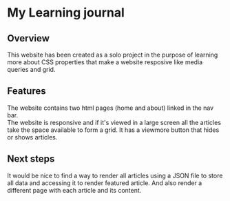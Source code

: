 # My Learning journal

## Overview

This website has been created as a solo project in the purpose of learning more about CSS properties that make a website resposive like media queries and grid.

## Features
The website contains two html pages (home and about) linked in the nav bar.  
The website is responsive and if it's viewed in a large screen all the articles take the space available to form a grid.
It has a viewmore button that hides or shows articles.

## Next steps
It would be nice to find a way to render all articles using a JSON file to store all data and accessing it to render featured article. And also render a different page with each article and its content.
